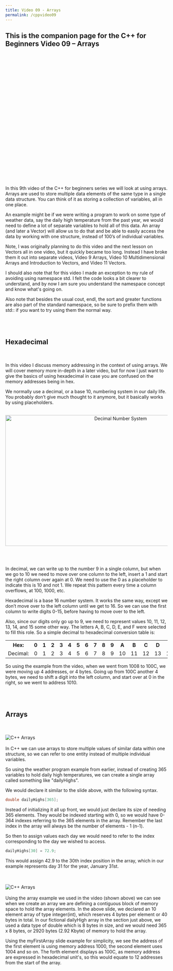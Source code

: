 ```yaml
---
title: Video 09 - Arrays
permalink: /cppvideo09
---
```


## This is the companion page for the C++ for Beginners Video 09 –  Arrays
<br/>
<br/>
<p align="center">
<iframe width="560" height="315" src="" data-src="https://www.youtube.com/embed/NeKR3P0PtTo" frameborder="0" allow="accelerometer; autoplay; encrypted-media; gyroscope; picture-in-picture" allowfullscreen></iframe>
</p>
<br/>
<br/>
In this 9th video of the C++ for beginners series we will look at using arrays. Arrays are used to store multiple data elements of the same type in a single data structure. You can think of it as storing a collection of variables, all in one place.

An example might be if we were writing a program to work on some type of weather data, say the daily high temperature from the past year, we would need to define a lot of separate variables to hold all of this data. An array (and later a Vector) will allow us to do that and be able to easily access the data by working with one structure, instead of 100’s of individual variables.

Note, I was originally planning to do this video and the next lesson on Vectors all in one video, but it quickly became too long. Instead I have broke them it out into separate videos, Video 9 Arrays, Video 10 Multidimensional Arrays and Introduction to Vectors, and Video 11 Vectors.

I should also note that for this video I made an exception to my rule of avoiding using namespace std. I felt the code looks a bit clearer to understand, and by now I am sure you understand the namespace concept and know what's going on.

Also note that besides the usual cout, endl, the sort and greater functions are also part of the standard namespace, so be sure to prefix them with std:: if you want to try using them the normal way.

<br/><br/>

## Hexadecimal
<br/><br/>
In this video I discuss memory addressing in the context of using arrays. We will cover memory more in-depth in a later video, but for now I just want to give the basics of using hexadecimal in case you are confused on the memory addresses being in hex.

We normally use a decimal, or a base 10, numbering system in our daily life. You probably don’t give much thought to it anymore, but it basically works by using placeholders.
<br/><br/>
<p align="center">
<img width="700" height="407" src="images\videos\Cpp09\decimal.jpg" title="Decimal Number System">
</p>
<br/><br/>

In decimal, we can write up to the number 9 in a single column, but when we go to 10 we need to move over one column to the left, insert a 1 and start the right column over again at 0. We need to use the 0 as a placeholder to indicate this is 10 and not 1. We repeat this pattern every time a column overflows, at 100, 1000, etc.

Hexadecimal is a base 16 number system. It works the same way, except we don’t move over to the left column until we get to 16. So we can use the first column to write digits 0-15, before having to move over to the left.

Also, since our digits only go up to 9, we need to represent values 10, 11, 12, 13, 14, and 15 some other way. The letters A, B, C, D, E, and F were selected to fill this role. So a simple decimal to hexadecimal conversion table is:

<table>
  <tr>
    <th>Hex:</th>
    <th>0</th>
    <th>1</th>
    <th>2</th>
    <th>3</th>
    <th>4</th>
    <th>5</th>
    <th>6</th>
    <th>7</th>
    <th>8</th>
    <th>9</th>
    <th>A<br></th>
    <th>B<br></th>
    <th>C<br></th>
    <th>D<br></th>
    <th>E</th>
    <th>F<br></th>
  </tr>
  <tr>
    <td>Decimal:</td>
    <td>0</td>
    <td>1</td>
    <td>2</td>
    <td>3</td>
    <td>4</td>
    <td>5</td>
    <td>6</td>
    <td>7</td>
    <td>8</td>
    <td>9</td>
    <td>10</td>
    <td>11</td>
    <td>12</td>
    <td>13</td>
    <td>14</td>
    <td>15</td>
  </tr>
</table>

So using the example from the video, when we went from 1008 to 100C, we were moving up 4 addresses, or 4 bytes. Going up from 100C another 4 bytes, we need to shift a digit into the left column, and start over at 0 in the right, so we went to address 1010.


<br/>
<br/>

## Arrays
<br/><br/>
![C++ Arrays](images\videos\Cpp09\C++-Arrays.jpg)
<br/><br/>
In C++ we can use arrays to store multiple values of similar data within one structure, so we can refer to one entity instead of multiple individual variables.

So using the weather program example from earlier, instead of creating 365 variables to hold daily high temperatures, we can create a single array called something like "dailyHighs".

We would declare it similar to the slide above, with the following syntax.

```cpp
double dailyHighs[365];
```
Instead of initializing it all up front, we would just declare its size of needing 365 elements. They would be indexed starting with 0, so we would have 0-364 indexes referring to the 365 elements in the array. Remember the last index in the array will always be the number of elements - 1 (n-1).

So then to assign values each day we would need to refer to the index corresponding to the day we wished to access.

```cpp
dailyHighs[30] = 72.9;
```
This would assign 42.9 to the 30th index position in the array, which in our example represents day 31 for the year, January 31st.

<br/><br/>
![C++ Arrays](images\videos\Cpp09\myFirstArrayExample.jpg)
<br/><br/>
Using the array example we used in the video (shown above) we can see when we create an array we are defining a contiguous block of memory space to hold the array elements. In the above slide, we declared an 10 element array of type integer(int), which reserves 4 bytes per element or 40 bytes in total. In our fictional dailyHigh array in the section just above, we used a data type of double which is 8 bytes in size, and we would need 365 x 8 bytes, or 2920 bytes (2.92 Kbyte) of memory to hold the array.

Using the myFirstArray slide example for simplicity, we see the address of the first element is using memory address 1000, the second element uses 1004 and so on. The forth element displays as 100C, as memory address are expressed in hexadecimal unit's, so this would equate to 12 addresses from the start of the array.
